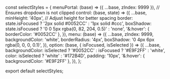 const selectStyles = {
  menuPortal: (base) => ({ ...base, zIndex: 9999 }), // Ensures dropdown is not clipped
  control: (base, state) => ({
    ...base,
    minHeight: '40px', // Adjust height for better spacing
    border: state.isFocused ? '2px solid #0052CC' : '1px solid #ccc',
    boxShadow: state.isFocused ? '0 0 5px rgba(0, 82, 204, 0.5)' : 'none',
    '&:hover': { borderColor: '#0052CC' },
  }),
  menu: (base) => ({
    ...base,
    zIndex: 9999,
    backgroundColor: 'white',
    borderRadius: '4px',
    boxShadow: '0 4px 6px rgba(0, 0, 0, 0.1)',
  }),
  option: (base, { isFocused, isSelected }) => ({
    ...base,
    backgroundColor: isSelected ? '#0052CC' : isFocused ? '#E9F2FF' : 'white',
    color: isSelected ? 'white' : '#172B4D',
    padding: '10px',
    '&:hover': { backgroundColor: '#E9F2FF' },
  }),
};

export default selectStyles;
